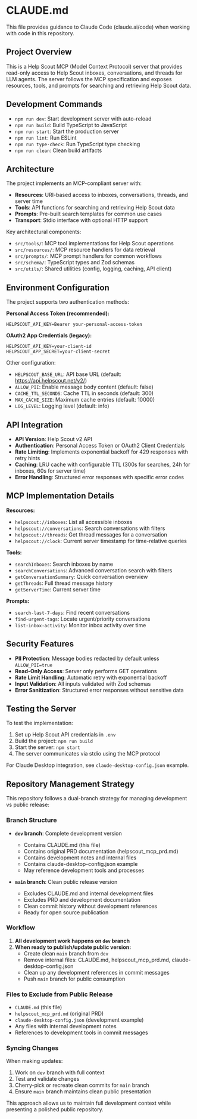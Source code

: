 # CLAUDE.md

This file provides guidance to Claude Code (claude.ai/code) when working with code in this repository.

## Project Overview

This is a Help Scout MCP (Model Context Protocol) server that provides read-only access to Help Scout inboxes, conversations, and threads for LLM agents. The server follows the MCP specification and exposes resources, tools, and prompts for searching and retrieving Help Scout data.

## Development Commands

- `npm run dev`: Start development server with auto-reload
- `npm run build`: Build TypeScript to JavaScript
- `npm run start`: Start the production server
- `npm run lint`: Run ESLint
- `npm run type-check`: Run TypeScript type checking
- `npm run clean`: Clean build artifacts

## Architecture

The project implements an MCP-compliant server with:

- **Resources**: URI-based access to inboxes, conversations, threads, and server time
- **Tools**: API functions for searching and retrieving Help Scout data
- **Prompts**: Pre-built search templates for common use cases
- **Transport**: Stdio interface with optional HTTP support

Key architectural components:
- `src/tools/`: MCP tool implementations for Help Scout operations
- `src/resources/`: MCP resource handlers for data retrieval
- `src/prompts/`: MCP prompt handlers for common workflows
- `src/schema/`: TypeScript types and Zod schemas
- `src/utils/`: Shared utilities (config, logging, caching, API client)

## Environment Configuration

The project supports two authentication methods:

**Personal Access Token (recommended):**
```env
HELPSCOUT_API_KEY=Bearer your-personal-access-token
```

**OAuth2 App Credentials (legacy):**
```env
HELPSCOUT_API_KEY=your-client-id
HELPSCOUT_APP_SECRET=your-client-secret
```

Other configuration:
- `HELPSCOUT_BASE_URL`: API base URL (default: https://api.helpscout.net/v2/)
- `ALLOW_PII`: Enable message body content (default: false)
- `CACHE_TTL_SECONDS`: Cache TTL in seconds (default: 300)
- `MAX_CACHE_SIZE`: Maximum cache entries (default: 10000)
- `LOG_LEVEL`: Logging level (default: info)

## API Integration

- **API Version**: Help Scout v2 API
- **Authentication**: Personal Access Token or OAuth2 Client Credentials
- **Rate Limiting**: Implements exponential backoff for 429 responses with retry hints
- **Caching**: LRU cache with configurable TTL (300s for searches, 24h for inboxes, 60s for server time)
- **Error Handling**: Structured error responses with specific error codes

## MCP Implementation Details

**Resources:**
- `helpscout://inboxes`: List all accessible inboxes
- `helpscout://conversations`: Search conversations with filters
- `helpscout://threads`: Get thread messages for a conversation
- `helpscout://clock`: Current server timestamp for time-relative queries

**Tools:**
- `searchInboxes`: Search inboxes by name
- `searchConversations`: Advanced conversation search with filters
- `getConversationSummary`: Quick conversation overview
- `getThreads`: Full thread message history
- `getServerTime`: Current server time

**Prompts:**
- `search-last-7-days`: Find recent conversations
- `find-urgent-tags`: Locate urgent/priority conversations  
- `list-inbox-activity`: Monitor inbox activity over time

## Security Features

- **PII Protection**: Message bodies redacted by default unless `ALLOW_PII=true`
- **Read-Only Access**: Server only performs GET operations
- **Rate Limit Handling**: Automatic retry with exponential backoff
- **Input Validation**: All inputs validated with Zod schemas
- **Error Sanitization**: Structured error responses without sensitive data

## Testing the Server

To test the implementation:

1. Set up Help Scout API credentials in `.env`
2. Build the project: `npm run build`
3. Start the server: `npm start`
4. The server communicates via stdio using the MCP protocol

For Claude Desktop integration, see `claude-desktop-config.json` example.

## Repository Management Strategy

This repository follows a dual-branch strategy for managing development vs public release:

### Branch Structure

- **`dev` branch**: Complete development version
  - Contains CLAUDE.md (this file)
  - Contains original PRD documentation (helpscout_mcp_prd.md)
  - Contains development notes and internal files
  - Contains claude-desktop-config.json example
  - May reference development tools and processes

- **`main` branch**: Clean public release version
  - Excludes CLAUDE.md and internal development files
  - Excludes PRD and development documentation
  - Clean commit history without development references
  - Ready for open source publication

### Workflow

1. **All development work happens on `dev` branch**
2. **When ready to publish/update public version:**
   - Create clean `main` branch from `dev`
   - Remove internal files: CLAUDE.md, helpscout_mcp_prd.md, claude-desktop-config.json
   - Clean up any development references in commit messages
   - Push `main` branch for public consumption

### Files to Exclude from Public Release

- `CLAUDE.md` (this file)
- `helpscout_mcp_prd.md` (original PRD)
- `claude-desktop-config.json` (development example)
- Any files with internal development notes
- References to development tools in commit messages

### Syncing Changes

When making updates:
1. Work on `dev` branch with full context
2. Test and validate changes
3. Cherry-pick or recreate clean commits for `main` branch
4. Ensure `main` branch maintains clean public presentation

This approach allows us to maintain full development context while presenting a polished public repository.
